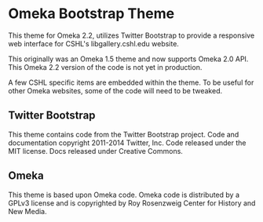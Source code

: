 Omeka Bootstrap Theme
=====================

This theme for Omeka 2.2, utilizes Twitter Bootstrap to provide a responsive web interface for CSHL's libgallery.cshl.edu website.

This originally was an Omeka 1.5 theme and now supports Omeka 2.0 API. This Omeka 2.2 version of the code is not yet in production.

A few CSHL specific items are embedded within the theme. To be useful for other Omeka websites, some of the code will need to be tweaked.

Twitter Bootstrap
-----------------
This theme contains code from the Twitter Bootstrap project.  Code and documentation copyright 2011-2014 Twitter, Inc. Code released under the MIT license. Docs released under Creative Commons.

Omeka
-----
This theme is based upon Omeka code. Omeka code is distributed by a GPLv3 license and is copyrighted by Roy Rosenzweig Center for History and New Media.
